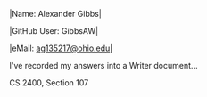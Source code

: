 |Name: Alexander Gibbs|

|GitHub User: GibbsAW|

|eMail: ag135217@ohio.edu|

I've recorded my answers into a Writer document...

CS 2400, Section 107
